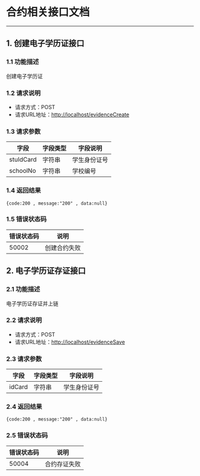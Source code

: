 # 合约相关接口文档
---
## 1.  创建电子学历证接口
### 1.1  功能描述
创建电子学历证
### 1.2  请求说明
+ 请求方式：POST
+ 请求URL地址：<http://localhost/evidenceCreate>
### 1.3  请求参数
| 字段 | 字段类型 | 字段说明 |
| ---- | ---- | ---- |
| stuIdCard | 字符串 | 学生身份证号 |
| schoolNo | 字符串 | 学校编号 |
### 1.4  返回结果
    {code:200 , message:"200" , data:null}
### 1.5  错误状态码
| 错误状态码 | 说明 |
| ----  | ---- |
| 50002 | 创建合约失败 |
## 2.  电子学历证存证接口
### 2.1  功能描述
电子学历证存证并上链
### 2.2  请求说明
+ 请求方式：POST
+ 请求URL地址：<http://localhost/evidenceSave>
### 2.3  请求参数
| 字段 | 字段类型 | 字段说明 |
| ---- | ---- | ---- |
| idCard | 字符串 | 学生身份证号 |
### 2.4  返回结果
    {code:200 , message:"200" , data:null}
### 2.5  错误状态码
| 错误状态码 | 说明 |
| ----  | ---- |
| 50004 | 合约存证失败 |